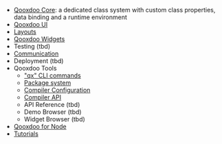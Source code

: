 - [Qooxdoo Core](core/): a dedicated class system with custom class properties,
data binding and a runtime environment
- [Qooxdoo UI](gui/)
- [Layouts](layout/)
- [Qooxdoo Widgets](widget/)
- Testing (tbd)
- [Communication](communication/)
- Deployment (tbd)
- Qooxdoo Tools
  - ["qx" CLI commands](cli/commands.md)
  - [Package system](cli/packages.md)
  - [Compiler Configuration](configuration/overview.md)
  - [Compiler API](compiler/API.md)
  - API Reference (tbd)
  - Demo Browser (tbd)
  - Widget Browser (tbd)
- [Qooxdoo for Node](server/)
- [Tutorials](tutorial/)
